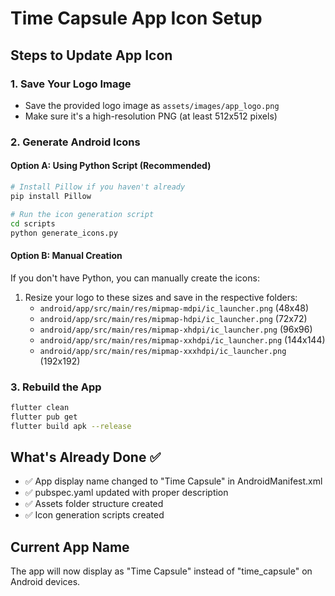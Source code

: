 # Time Capsule App Icon Setup

## Steps to Update App Icon

### 1. Save Your Logo Image
- Save the provided logo image as `assets/images/app_logo.png`
- Make sure it's a high-resolution PNG (at least 512x512 pixels)

### 2. Generate Android Icons

#### Option A: Using Python Script (Recommended)
```bash
# Install Pillow if you haven't already
pip install Pillow

# Run the icon generation script
cd scripts
python generate_icons.py
```

#### Option B: Manual Creation
If you don't have Python, you can manually create the icons:

1. Resize your logo to these sizes and save in the respective folders:
   - `android/app/src/main/res/mipmap-mdpi/ic_launcher.png` (48x48)
   - `android/app/src/main/res/mipmap-hdpi/ic_launcher.png` (72x72)
   - `android/app/src/main/res/mipmap-xhdpi/ic_launcher.png` (96x96)
   - `android/app/src/main/res/mipmap-xxhdpi/ic_launcher.png` (144x144)
   - `android/app/src/main/res/mipmap-xxxhdpi/ic_launcher.png` (192x192)

### 3. Rebuild the App
```bash
flutter clean
flutter pub get
flutter build apk --release
```

## What's Already Done ✅

- ✅ App display name changed to "Time Capsule" in AndroidManifest.xml
- ✅ pubspec.yaml updated with proper description
- ✅ Assets folder structure created
- ✅ Icon generation scripts created

## Current App Name
The app will now display as "Time Capsule" instead of "time_capsule" on Android devices.